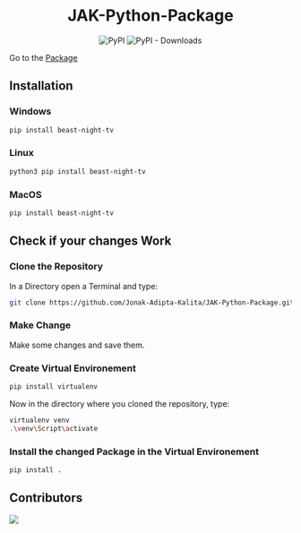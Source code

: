 <div align=center>

# JAK-Python-Package
![PyPI](https://img.shields.io/pypi/v/beast-night-tv?style=for-the-badge)
![PyPI - Downloads](https://img.shields.io/pypi/dd/beast-night-tv?style=for-the-badge)

</div>

Go to the [Package](https://pypi.org/project/beast-night-tv/)

## Installation
### Windows
```bash
pip install beast-night-tv
```

### Linux
```bash 
python3 pip install beast-night-tv
```

### MacOS
```bash
pip install beast-night-tv
```

## Check if your changes Work
### Clone the Repository
In a Directory open a Terminal and type:
```bash
git clone https://github.com/Jonak-Adipta-Kalita/JAK-Python-Package.git
```

### Make Change
Make some changes and save them.

### Create Virtual Environement
```bash
pip install virtualenv
```
Now in the directory where you cloned the repository, type:
```bash
virtualenv venv
.\venv\Script\activate
```

### Install the changed Package in the Virtual Environement
```bash
pip install .
```

## Contributors
<a href = "https://github.com/Jonak-Adipta-Kalita/JAK-Python-Package/graphs/contributors">
	<img src = "https://contrib.rocks/image?repo=Jonak-Adipta-Kalita/JAK-Python-Package"/>
</a>
